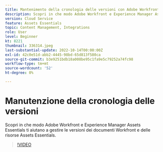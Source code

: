 ```yaml
---
title: Mantenimento della cronologia delle versioni con Adobe Workfront e Assets Essentials
description: Scopri in che modo Adobe Workfront e Experience Manager Assets Essentials ti aiutano a gestire le versioni dei documenti Workfront e delle risorse Assets Essentials.
version: Cloud Service
feature: Assets Essentials
topic: Content Management, Integrations
role: User
level: Beginner
kt: 8221
thumbnail: 336314.jpeg
last-substantial-update: 2022-10-14T00:00:00Z
exl-id: 42c0e51d-abb2-4445-98bd-65d813f580ca
source-git-commit: b3e9251bdb18a008be95c1fa9e5c79252a74fc98
workflow-type: tm+mt
source-wordcount: '52'
ht-degree: 0%

---
```


# Manutenzione della cronologia delle versioni

Scopri in che modo Adobe Workfront e Experience Manager Assets Essentials ti aiutano a gestire le versioni dei documenti Workfront e delle risorse Assets Essentials.

>[!VIDEO](https://video.tv.adobe.com/v/336314?quality=12&learn=on)
